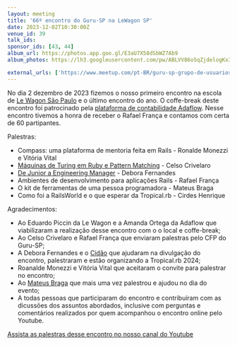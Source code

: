 ```yaml
---
layout: meeting
title: '66º encontro do Guru-SP na LeWagon SP'
date: 2023-12-02T10:30:00Z
venue_id: 39
talk_ids:
sponsor_ids: [43, 44]
album_url: https://photos.app.goo.gl/E3aU7X58dSbWZ7Ab9
album_photos: https://lh3.googleusercontent.com/pw/ABLVV86o5qZjdelogKx3PjNfTMxUCShx0eoxQhABHNE-EmhTfJ46tw654hr9KUwrhuJgYIBETCpnVj2aSd4nQcBfz6ot7CGdOJTW4ojBepoKhH5p4vQkNMaJEnYgVXguCH00mih7KAK8sB4geYPhecqAt3r8=w3456-h1092-s-no-gm?authuser=0

external_urls: ['https://www.meetup.com/pt-BR/guru-sp-grupo-de-usuarios-ruby-de-sao-paulo/events/296153721/', 'https://www.papercall.io/guru-sp', 'https://www.youtube.com/watch?v=uv2s_Qmc-gw&list=PL5KmpU-nEj8bW7VEctlQ6KHFxpS4D1Q2h']
---
```


No dia 2 dezembro de 2023 fizemos o nosso primeiro encontro na escola de [Le Wagon São Paulo](https://www.lewagon.com/pt-BR/sao-paulo) e o último encontro do ano. O coffe-break deste encontro foi patrocinado pela [plataforma de contabilidade Adaflow](https://www.adaflow.com.br). Nesse encontro tivemos a honra de receber o Rafael França e contamos com certa de 60 partipantes.

Palestras:
* Compass: uma plataforma de mentoria feita em Rails - Ronalde Monezzi e Vitória Vital
* [Máquinas de Turing em Ruby e Pattern Matching](https://bit.ly/47EDH9D) - Celso Crivelaro
* [De Junior a Engineering Manager](https://docs.google.com/presentation/d/e/2PACX-1vSE-HcZLbHio80Bgl1ev7OCou2IlowZi5jnCrtSLPtGcznGG-_zQ5Uftn6oHJU6rlHZvC7vYKT0DRsh/pub?start=false&loop=false&delayms=5000) - Debora Fernandes
* Ambientes de desenvolvimento para aplicações Rails - Rafael França
* O kit de ferramentas de uma pessoa programadora - Mateus Braga
* Como foi a RailsWorld e o que esperar da Tropical.rb - Cirdes Henrique

Agradecimentos:
* Ao Eduardo Piccin da Le Wagon e a Amanda Ortega da Adaflow que viabilizaram a realização desse encontro com o o local e coffe-break;
* Ao Celso Crivelaro e Rafael França que enviaram palestras pelo CFP do Guru-SP;
* A Debora Fernandes e o [Cidão](https://twitter.com/cirdesh) que ajudaram na divulgação do encontro, palestraram e estão organizando a Tropical.rb 2024;
* Roanalde Monezzi e Vitória Vital que aceitaram o convite para palestrar no encontro;
* Ao [Mateus Braga](https://twitter.com/bragamat_) que mais uma vez palestrou e ajudou no dia do evento;
* A todas pessoas que participaram do encontro e contribuíram com as dicussões dos assuntos abordados, inclusive com perguntas e comentários realizados por quem acompanhou o encontro online pelo Youtube.

[Assista as palestras desse encontro no nosso canal do Youtube](https://www.youtube.com/watch?v=uv2s_Qmc-gw&list=PL5KmpU-nEj8bW7VEctlQ6KHFxpS4D1Q2h)
